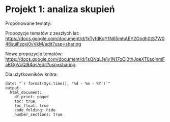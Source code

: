 # Projekt 1: analiza skupień

Proponowane tematy:

Propozycje tematów z zeszłych lat: https://docs.google.com/document/d/1kTyfdKqY1N65mhAEY2Ondh0tS7W046suiFzgxj0vVkM/edit?usp=sharing

Nowe propozycje tematów: https://docs.google.com/document/d/1sQNqL1e1y1N17oCj0thJqeXT0solnmFaBGgVcQl94qs/edit?usp=sharing

Dla użytkowników knitra:

```
date: "`r format(Sys.time(), '%d - %m - %Y')`"
output:
  html_document:
    df_print: paged
    toc: true
    toc_float: true
    code_folding: hide
    number_sections: true
```

